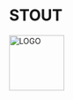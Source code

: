 # STOUT
<img src="https://github.com/user-attachments/assets/50fdd070-ecae-4452-8018-df082c443e58" alt="LOGO" width="100"/>
